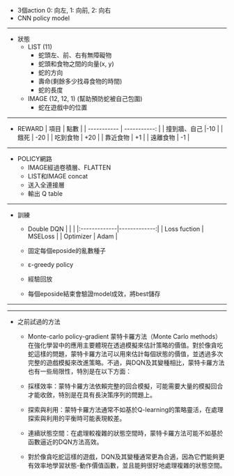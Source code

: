 - 3個action 0: 向左, 1: 向前, 2: 向右
- CNN policy model


---
- 狀態
  - LIST (11)
    - 蛇頭左、前、右有無障礙物
    - 蛇頭和食物之間的向量(x, y)
    - 蛇的方向
    - 壽命(剩餘多少找尋食物的時間)
    - 蛇的長度
  - IMAGE (12, 12, 1)
  (幫助預防蛇被自己包圍)
    - 蛇在遊戲中的位置
---
- REWARD
    | 項目      | 點數     |
    | -----------   | -----------: |
    | 撞到牆、自己   |-10        |
    | 餓死          | -20        |
    | 吃到食物   | +20        |
    | 靠近食物   | +1       |
    | 遠離食物   | -1       |
---
- POLICY網路
  - IMAGE經過卷積層、FLATTEN
  - LIST和IMAGE concat
  - 送入全連接層
  - 輸出 Q table
---
- 訓練
  - Double DQN
    | <!-- -->    | <!-- -->    |
    |:-------------|-------------:|
    | Loss fuction | MSELoss |
    | Optimizer | Adam |

  - 固定每個eposide的亂數種子
  - ε-greedy policy
  - 經驗回放
  - 每個eposide結束會驗證model成效，將best儲存


---
---
- 之前試過的方法
  - Monte-carlo policy-gradient
  蒙特卡羅方法（Monte Carlo methods）在強化學習中的應用主要體現在透過模擬來估計策略的價值。對於像貪吃蛇這樣的問題，蒙特卡羅方法可以用來估計每個狀態的價值，並透過多次完整的遊戲模擬來改進策略。不過，與DQN及其變種相比，蒙特卡羅方法也有一些局限性，特別是在以下方面：

  - 採樣效率：蒙特卡羅方法依賴完整的回合模擬，可能需要大量的模擬回合才能收斂，特別是在具有長決策序列的問題上。
  - 探索與利用：蒙特卡羅方法通常不如基於Q-learning的策略靈活，在處理探索與利用的平衡時可能表現較差。
  - 連續狀態空間：在處理較複雜的狀態空間時，蒙特卡羅方法可能不如基於函數逼近的DQN方法高效。
  - 對於像貪吃蛇這樣的遊戲，DQN及其變種通常更為合適，因為它們能夠更有效率地學習狀態-動作價值函數，並且能夠很好地處理複雜的狀態空間。

